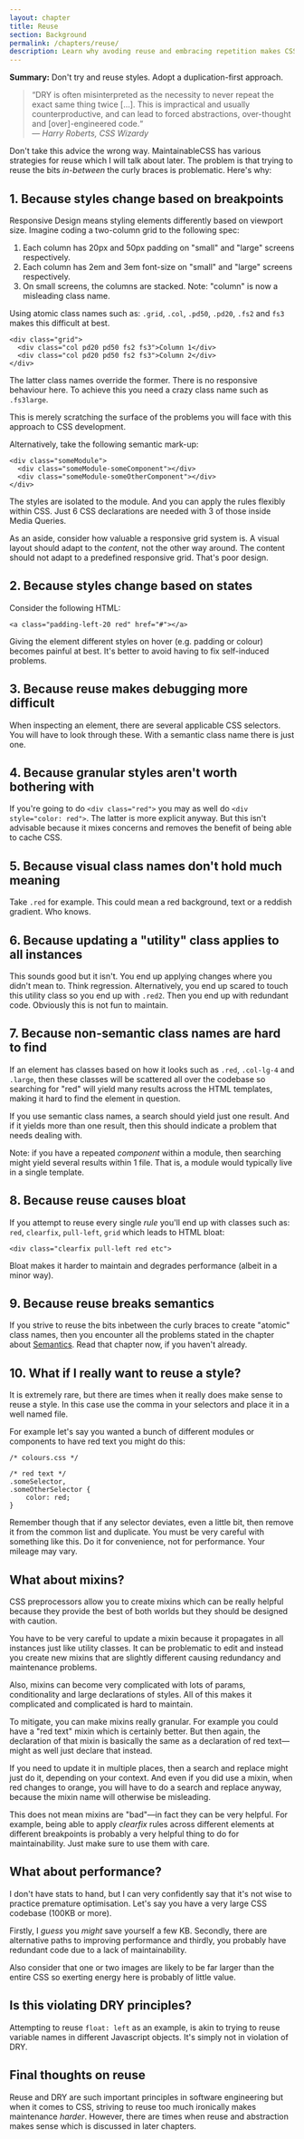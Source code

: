 ```yaml
---
layout: chapter
title: Reuse
section: Background
permalink: /chapters/reuse/
description: Learn why avoding reuse and embracing repetition makes CSS maintenance easier.
---
```


**Summary:** Don't try and reuse styles. Adopt a duplication-first approach.

> &ldquo;DRY is often misinterpreted as the necessity to never repeat the exact same thing twice [...]. This is impractical and usually counterproductive, and can lead to forced abstractions, over-thought and [over]-engineered code.&ldquo;
<br>&mdash; <cite>Harry Roberts, CSS Wizardy</cite>

Don't take this advice the wrong way. MaintainableCSS has various strategies for reuse which I will talk about later. The problem is that trying to reuse the bits *in-between* the curly braces is problematic. Here's why:

## 1. Because styles change based on breakpoints

Responsive Design  means styling elements differently based on viewport size. Imagine coding a two-column grid to the following spec:

1. Each column has 20px and 50px padding on "small" and "large" screens respectively.
2. Each column has 2em and 3em font-size on "small" and "large" screens respectively.
3. On small screens, the columns are stacked. Note: "column" is now a misleading class name.

Using atomic class names such as: `.grid`, `.col`, `.pd50`, `.pd20`, `.fs2` and `fs3` makes this difficult at best.

	<div class="grid">
	  <div class="col pd20 pd50 fs2 fs3">Column 1</div>
	  <div class="col pd20 pd50 fs2 fs3">Column 2</div>
	</div>

The latter class names override the former. There is no responsive behaviour here. To achieve this you need a crazy class name such as `.fs3large`.

This is merely scratching the surface of the problems you will face with this approach to CSS development.

Alternatively, take the following semantic mark-up:

	<div class="someModule">
	  <div class="someModule-someComponent"></div>
	  <div class="someModule-someOtherComponent"></div>
	</div>

The styles are isolated to the module. And you can apply the rules flexibly within CSS. Just 6 CSS declarations are needed with 3 of those inside Media Queries.

As an aside, consider how valuable a responsive grid system is. A visual layout should adapt to the *content*, not the other way around. The content should not adapt to a predefined responsive grid. That's poor design.

## 2. Because styles change based on states

Consider the following HTML:

	<a class="padding-left-20 red" href="#"></a>

Giving the element different styles on hover (e.g. padding or colour) becomes painful at best. It's better to avoid having to fix self-induced problems.

## 3. Because reuse makes debugging more difficult

When inspecting an element, there are several applicable CSS selectors. You will have to look through these. With a semantic class name there is just one.

## 4. Because granular styles aren't worth bothering with

If you're going to do `<div class="red">` you may as well do `<div style="color: red">`. The latter is more explicit anyway. But this isn't advisable because it mixes concerns and removes the benefit of being able to cache CSS.

## 5. Because visual class names don't hold much meaning

Take `.red` for example. This could mean a red background, text or a reddish gradient. Who knows.

## 6. Because updating a "utility" class applies to all instances

This sounds good but it isn't. You end up applying changes where you didn't mean to. Think regression. Alternatively, you end up scared to touch this utility class so you end up with `.red2`. Then you end up with redundant code. Obviously this is not fun to maintain.

## 7. Because non-semantic class names are hard to find

If an element has classes based on how it looks such as `.red`, `.col-lg-4` and `.large`, then these classes will be scattered all over the codebase so searching for "red" will yield many results across the HTML templates, making it hard to find the element in question.

If you use semantic class names, a search should yield just one result. And if it yields more than one result, then this should indicate a problem that needs dealing with.

Note: if you have a repeated *component* within a module, then searching might yield several results within 1 file. That is, a module would typically live in a single template.

## 8. Because reuse causes bloat

If you attempt to reuse every single *rule* you'll end up with classes such as: `red`, `clearfix`, `pull-left`, `grid` which leads to HTML bloat:

	<div class="clearfix pull-left red etc">

Bloat makes it harder to maintain and degrades performance (albeit in a minor way).

## 9. Because reuse breaks semantics

If you strive to reuse the bits inbetween the curly braces to create "atomic" class names, then you encounter all the problems stated in the chapter about [Semantics](/chapters/semantics/). Read that chapter now, if you haven't already.

## 10. What if I really want to reuse a style?

It is extremely rare, but there are times when it really does make sense to reuse a style. In this case use the comma in your selectors and place it in a well named file.

For example let's say you wanted a bunch of different modules or components to have red text you might do this:

	/* colours.css */

	/* red text */
	.someSelector,
	.someOtherSelector {
		color: red;
	}

Remember though that if any selector deviates, even a little bit, then remove it from the common list and duplicate. You must be very careful with something like this. Do it for convenience, not for performance. Your mileage may vary.

## What about mixins?

CSS preprocessors allow you to create mixins which can be really helpful because they provide the best of both worlds but they should be designed with caution.

You have to be very careful to update a mixin because it propagates in all instances just like utility classes. It can be problematic to edit and instead you create new mixins that are slightly different causing redundancy and maintenance problems.

Also, mixins can become very complicated with lots of params, conditionality and large declarations of styles. All of this makes it complicated and complicated is hard to maintain.

To mitigate, you can make mixins really granular. For example you could have a "red text" mixin which is certainly better. But then again, the declaration of that mixin is basically the same as a declaration of red text&mdash;might as well just declare that instead.

If you need to update it in multiple places, then a search and replace might just do it, depending on your context. And even if you did use a mixin, when red changes to orange, you will have to do a search and replace anyway, because the mixin name will otherwise be misleading.

This does not mean mixins are "bad"&mdash;in fact they can be very helpful. For example, being able to apply *clearfix* rules across different elements at different breakpoints is probably a very helpful thing to do for maintainability. Just make sure to use them with care.

## What about performance?

I don't have stats to hand, but I can very confidently say that it's not wise to practice premature optimisation. Let's say you have a very large CSS codebase (100KB or more).

Firstly, I *guess* you *might* save yourself a few KB. Secondly, there are alternative paths to improving performance and thirdly, you probably have redundant code due to a lack of maintainability.

Also consider that one or two images are likely to be far larger than the entire CSS so exerting energy here is probably of little value.

## Is this violating DRY principles?

Attempting to reuse `float: left` as an example, is akin to trying to reuse variable names in different Javascript objects. It's simply not in violation of DRY.

## Final thoughts on reuse

Reuse and DRY are such important principles in software engineering but when it comes to CSS, striving to reuse too much ironically makes maintenance *harder*. However, there are times when reuse and abstraction makes sense which is discussed in later chapters.
